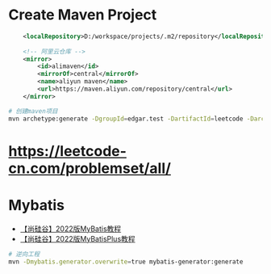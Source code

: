 # Create Maven Project
```xml
	<localRepository>D:/workspace/projects/.m2/repository</localRepository>
	
	<!-- 阿里云仓库 -->
	<mirror>
		<id>alimaven</id>
		<mirrorOf>central</mirrorOf>
		<name>aliyun maven</name>
		<url>https://maven.aliyun.com/repository/central</url>
	</mirror>
```

```bash
# 创建maven项目
mvn archetype:generate -DgroupId=edgar.test -DartifactId=leetcode -DarchetypeArtifactId=maven-archetype-quickstart -DarchetypeVersion=1.4 -DinteractiveMode=false
```


# https://leetcode-cn.com/problemset/all/

# Mybatis

- [【尚硅谷】2022版MyBatis教程](https://www.bilibili.com/video/BV1VP4y1c7j7?spm_id_from=333.999.0.0)
- [【尚硅谷】2022版MyBatisPlus教程](https://www.bilibili.com/video/BV12R4y157Be/?spm_id_from=autoNext)

```bash
# 逆向工程
mvn -Dmybatis.generator.overwrite=true mybatis-generator:generate
```

